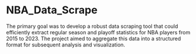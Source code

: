 # NBA_Data_Scrape
The primary goal was to develop a robust data scraping tool that could efficiently extract regular season and playoff statistics for NBA players from 2015 to 2023. The project aimed to aggregate this data into a structured format for subsequent analysis and visualization.
